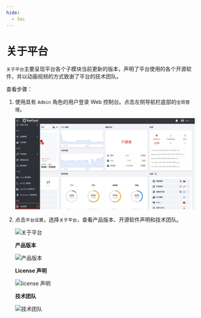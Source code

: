 ```yaml
---
hide:
  - toc
---
```


# 关于平台

`关于平台`主要呈现平台各个子模块当前更新的版本，声明了平台使用的各个开源软件，并以动画视频的方式致谢了平台的技术团队。

查看步骤：

1. 使用具有 `Admin` 角色的用户登录 Web 控制台。点击左侧导航栏底部的`全局管理`。

    ![全局管理](../../images/ws01.png)

2. 点击`平台设置`，选择`关于平台`，查看产品版本、开源软件声明和技术团队。

    ![关于平台](https://docs.daocloud.io/daocloud-docs-images/docs/ghippo/images/about05.png)

    **产品版本**

    ![产品版本](https://docs.daocloud.io/daocloud-docs-images/docs/ghippo/images/about01.png)

    **License 声明**

    ![license 声明](https://docs.daocloud.io/daocloud-docs-images/docs/ghippo/images/about02.png)

    **技术团队**

    ![技术团队](https://docs.daocloud.io/daocloud-docs-images/docs/ghippo/images/about03.png)
